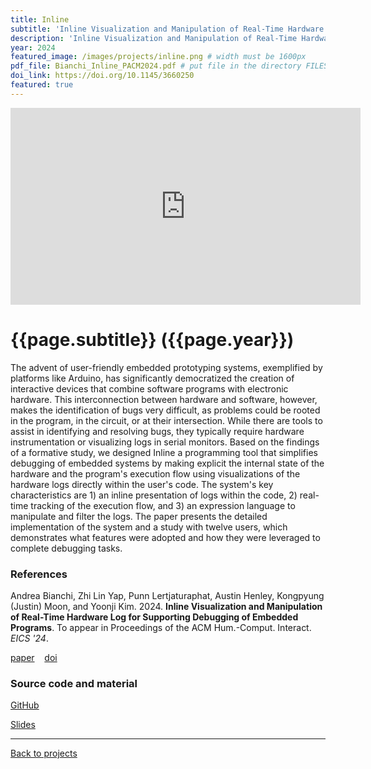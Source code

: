 ```yaml
---
title: Inline
subtitle: 'Inline Visualization and Manipulation of Real-Time Hardware Log for Supporting Debugging of Embedded Programs'
description: 'Inline Visualization and Manipulation of Real-Time Hardware Log for Supporting Debugging of Embedded Programs'
year: 2024
featured_image: /images/projects/inline.png # width must be 1600px
pdf_file: Bianchi_Inline_PACM2024.pdf # put file in the directory FILES
doi_link: https://doi.org/10.1145/3660250
featured: true
---
```


<iframe width="560" height="315" src="https://www.youtube.com/embed/gAf5mNowg7A" frameborder="0" allow="accelerometer; autoplay; encrypted-media; gyroscope; picture-in-picture" allowfullscreen></iframe>

<!-- DO NOT CHANGE MANUALLY -->

# {{page.subtitle}} ({{page.year}})

The advent of user-friendly embedded prototyping systems, exemplified by platforms like Arduino, has significantly democratized the creation of interactive devices that combine software programs with electronic hardware. This interconnection between hardware and software, however, makes the identification of bugs very difficult, as problems could be rooted in the program, in the circuit, or at their intersection. While there are tools to assist in identifying and resolving bugs, they typically require hardware instrumentation or visualizing logs in serial monitors. Based on the findings of a formative study, we designed Inline a programming tool that simplifies debugging of embedded systems by making explicit the internal state of the hardware and the program's execution flow using visualizations of the hardware logs directly within the user's code. The system's key characteristics are 1) an inline presentation of logs within the code, 2) real-time tracking of the execution flow, and 3) an expression language to manipulate and filter the logs. The paper presents the detailed implementation of the system and a study with twelve users, which demonstrates what features were adopted and how they were leveraged to complete debugging tasks.

### References

Andrea Bianchi, Zhi Lin Yap, Punn Lertjaturaphat, Austin Henley, Kongpyung (Justin) Moon, and Yoonji Kim. 2024. **Inline Visualization and Manipulation of Real-Time Hardware Log for Supporting Debugging of Embedded Programs**. To appear in Proceedings of the ACM Hum.-Comput. Interact. _EICS '24_.

<!-- DO NOT CHANGE MANUALLY -->

<a href="{{ site.url }}/files/{{ page.year }}/{{ page.pdf_file }}" target="_blank">paper</a>&nbsp;&nbsp;&nbsp;
<a href="{{ page.doi_link }}" target="_blank">doi</a>

### Source code and material

[GitHub](https://github.com/makelab-kaist/inline-extension)

<a href="{{ site.url }}/files/various/Inline_slides.pdf" target="_blank">Slides</a>

---

<a href="/index.html" class="button button--large">Back to projects</a>
